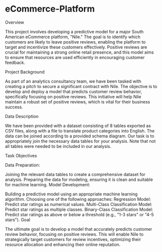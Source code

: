 # eCommerce-Platform

Overview

This project involves developing a predictive model for a major South American eCommerce platform, "Nile." The goal is to identify which customers are likely to leave positive reviews, enabling the platform to target and incentivize these customers effectively. Positive reviews are crucial for maintaining a strong online retail presence, and this model aims to ensure that resources are used efficiently in encouraging customer feedback.

Project Background

As part of an analytics consultancy team, we have been tasked with creating a pitch to secure a significant contract with Nile. The objective is to develop and deploy a model that predicts customer review behavior, specifically focusing on positive reviews. This initiative will help Nile maintain a robust set of positive reviews, which is vital for their business success.

Data Description

We have been provided with a dataset consisting of 8 tables exported as CSV files, along with a file to translate product categories into English. The data can be joined according to a provided schema diagram. Our task is to appropriately join the necessary data tables for your analysis. Note that not all tables were needed to be included in our analysis.

Task Objectives

Data Preparation:

Joining the relevant data tables to create a comprehensive dataset for analysis.
Preparing the data for modeling, ensuring it is clean and suitable for machine learning.
Model Development:

Building a predictive model using an appropriate machine learning algorithm.
Choosing one of the following approaches:
Regression Model: Predict star ratings as numerical values.
Multi-Class Classification Model: Predict star ratings as multiple classes.
Binary-Class Classification Model: Predict star ratings as above or below a threshold (e.g., "1-3 stars" or "4-5 stars").
Goal

The ultimate goal is to develop a model that accurately predicts customer review behavior, focusing on positive reviews. This will enable Nile to strategically target customers for review incentives, optimizing their resource allocation and enhancing their online reputation.
